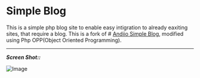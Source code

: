 # Simple Blog
This is a simple php blog site to enable easy intigration to already eaxiting sites, that require a blog. This is a fork of # [Andiio Simple Blog](https://github.com/andiio/blog.git), modified using Php OPP(Object Oriented Programming).

<hr>

***Screen Shot::***

![Image](https://raw.github.com/andiio/blog/master/img/blog-screenshot.png)
